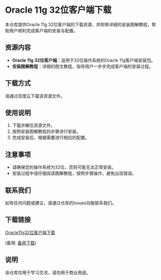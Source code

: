 # Oracle 11g 32位客户端下载

本仓库提供Oracle 11g 32位客户端的下载资源，并附带详细的安装图解教程，帮助用户顺利完成客户端的安装与配置。

## 资源内容

- **Oracle 11g 32位客户端**：适用于32位操作系统的Oracle 11g客户端安装包。
- **安装图解教程**：详细的图文教程，指导用户一步步完成客户端的安装过程。

## 下载方式

请通过百度云下载该资源文件。

## 使用说明

1. 下载并解压资源文件。
2. 按照安装图解教程的步骤进行安装。
3. 完成安装后，根据需要进行相应的配置。

## 注意事项

- 请确保您的操作系统为32位，否则可能无法正常安装。
- 安装过程中请仔细阅读图解教程，按照步骤操作，避免出现错误。

## 联系我们

如有任何问题或建议，请通过仓库的Issues功能联系我们。

## 下载链接
[Oracle11g32位客户端下载](https://pan.quark.cn/s/542a4c0eb33f) 

(备用: [备用下载](https://pan.baidu.com/s/1RVGaF8OblQ5UITLZtpXfKw?pwd=1234))

## 说明

该仓库仅用于学习交流，请勿用于商业用途。
